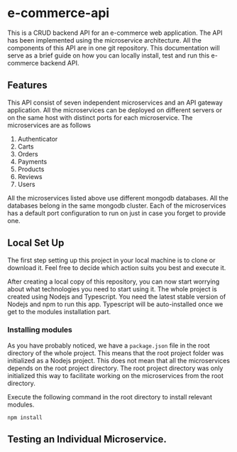# e-commerce-api
This is a CRUD backend API for an e-commerce web application. The API has been implemented using the microservice architecture. All the components of this API are in one git repository. This documentation will serve as a brief guide on how you can locally install, test and run this e-commerce backend API.

## Features
This API consist of seven independent microservices and an API gateway application. 
All the microservices can be deployed on different servers or on the same host with distinct ports for each microservice. The microservices are as follows

1. Authenticator
2. Carts
3. Orders
4. Payments
5. Products
6. Reviews
7. Users

All the microservices listed above use different mongodb databases. All the databases belong in the same mongodb cluster. Each of the microservices has a default port configuration to run on just in case you forget to provide one.

## Local Set Up
The first step setting up this project in your local machine is to clone  or download it. Feel free to decide which action suits you best and execute it.

After creating a local copy of this repository, you can now start worrying about what technologies you need to start using it. The whole project is created using Nodejs and Typescript. You need the latest stable version of Nodejs and npm to run this app. Typescript will be auto-installed once we get to the modules installation part.

### Installing modules
As you have probably noticed, we have a `package.json` file in the root directory of the whole project. This means that the root project folder was initialized as a Nodejs project. This does not mean that all the microservices depends on the root project directory. The root project directory was only initialized this way to facilitate working on the microservices from the root directory.

Execute the following command in the root directory to install relevant modules.

```
npm install
```

## Testing an Individual Microservice.
